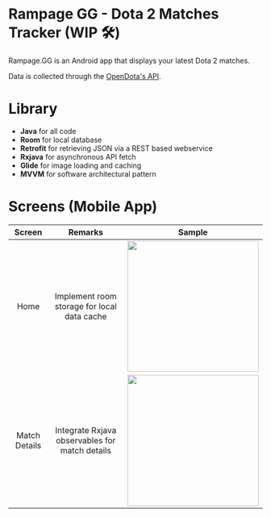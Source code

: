 # Rampage GG - Dota 2 Matches Tracker (WIP 🛠️)
Rampage.GG is an Android app that displays your latest Dota 2 matches.

Data is collected through the [OpenDota's API](https://docs.opendota.com).

# Library
* **Java** for all code
* **Room** for local database
* **Retrofit** for retrieving JSON via a REST based webservice
* **Rxjava** for asynchronous API fetch
* **Glide** for image loading and caching
* **MVVM** for software architectural pattern

# Screens (Mobile App)
| **Screen**            | **Remarks**            | **Sample**                                                                                                                    |
| :-------------------: |  :-------------------: |:-----------------------------------------------------------------------------------------------------------------------------:|
| Home                  | Implement room storage for local data cache |<img src="https://user-images.githubusercontent.com/42314281/109410014-3a1cef80-79d2-11eb-972d-d115a9693cfd.png" width="260"/> |
| Match Details         | Integrate Rxjava observables for match details |<img src="https://user-images.githubusercontent.com/42314281/109410016-3be6b300-79d2-11eb-9809-64f4ef9ab887.png" width="260"/> |
